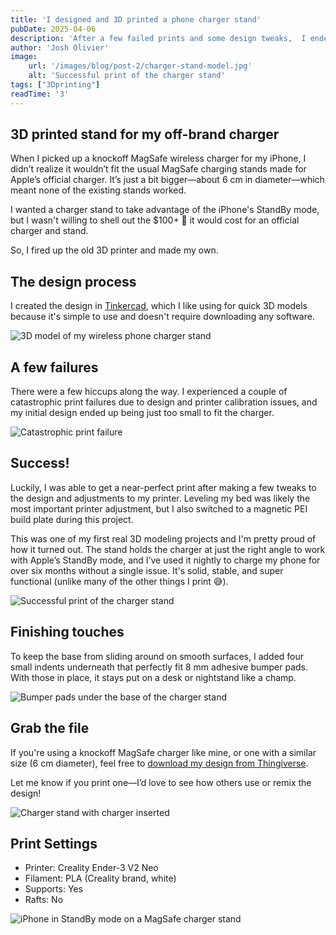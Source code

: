 ```yaml
---
title: 'I designed and 3D printed a phone charger stand'
pubDate: 2025-04-06
description: 'After a few failed prints and some design tweaks,  I ended up with a stable, functional charger stand that works perfectly with the iPhone’s StandBy mode.'
author: 'Josh Olivier'
image:
    url: '/images/blog/post-2/charger-stand-model.jpg'
    alt: 'Successful print of the charger stand'
tags: ["3Dprinting"]
readTime: '3' 
---
```

## 3D printed stand for my off-brand charger
When I picked up a knockoff MagSafe wireless charger for my iPhone, I didn’t realize it wouldn’t fit the usual MagSafe charging stands made for Apple’s official charger. It’s just a bit bigger—about 6 cm in diameter—which meant none of the existing stands worked. 

I wanted a charger stand to take advantage of the iPhone's StandBy mode, but I wasn't willing to shell out the $100+ 🤢 it would cost for an official charger and stand. 

So, I fired up the old 3D printer and made my own.

## The design process
I created the design in [Tinkercad](https://www.tinkercad.com/), which I like using for quick 3D models because it's simple to use and doesn't require downloading any software.

<img src="/images/blog/post-2/charger-stand-model.jpg" alt="3D model of my wireless phone charger stand" class="blog-body-pic">

## A few failures
There were a few hiccups along the way. I experienced a couple of catastrophic print failures due to design and printer calibration issues, and my initial design ended up being just too small to fit the charger.

<img src="/images/blog/post-2/charger-stand-2.jpg" alt="Catastrophic print failure" class="blog-body-pic">

## Success!
Luckily, I was able to get a near-perfect print after making a few tweaks to the design and adjustments to my printer. Leveling my bed was likely the most important printer adjustment, but I also switched to a magnetic PEI build plate during this project. 

This was one of my first real 3D modeling projects and I'm pretty proud of how it turned out. The stand holds the charger at just the right angle to work with Apple’s StandBy mode, and I’ve used it nightly to charge my phone for over six months without a single issue. It's solid, stable, and super functional (unlike many of the other things I print 😅).

<img src="/images/blog/post-2/charger-stand-4.jpg" alt="Successful print of the charger stand" class="blog-body-pic">

## Finishing touches
To keep the base from sliding around on smooth surfaces, I added four small indents underneath that perfectly fit 8 mm adhesive bumper pads. With those in place, it stays put on a desk or nightstand like a champ.

<img src="/images/blog/post-2/charger-stand-5.jpg" alt="Bumper pads under the base of the charger stand" class="blog-body-pic">

## Grab the file

If you're using a knockoff MagSafe charger like mine, or one with a similar size (6 cm diameter), feel free to [download my design from Thingiverse](https://www.thingiverse.com/thing:6955377).

Let me know if you print one—I’d love to see how others use or remix the design!

<img src="/images/blog/post-2/charger-stand-6.jpg" alt="Charger stand with charger inserted" class="blog-body-pic">

## Print Settings

- Printer: Creality Ender-3 V2 Neo
- Filament: PLA (Creality brand, white)
- Supports: Yes
- Rafts: No

<img src="/images/blog/post-2/charger-stand-1.jpg" alt="iPhone in StandBy mode on a MagSafe charger stand" class="blog-body-pic">